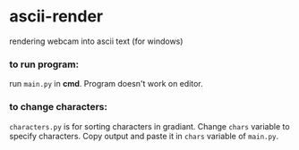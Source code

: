 # ascii-render
rendering webcam into ascii text (for windows)

### to run program:
run `main.py` in **cmd**. Program doesn't work on editor.

### to change characters:
`characters.py` is for sorting characters in gradiant. Change `chars` variable to specify characters. Copy output and paste it in `chars` variable of `main.py`.
